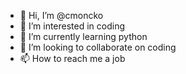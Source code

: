 - 👋 Hi, I’m @cmoncko
- 👀 I’m interested in coding
- 🌱 I’m currently learning python
- 💞️ I’m looking to collaborate on coding
- 📫 How to reach me a job

<!---
cmoncko/cmoncko is a ✨ special ✨ repository because its `README.md` (this file) appears on your GitHub profile.
You can click the Preview link to take a look at your changes.
--->
